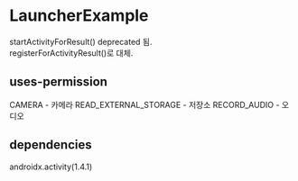# LauncherExample
startActivityForResult() deprecated 됨. <br>
registerForActivityResult()로 대체.

## uses-permission
CAMERA - 카메라
READ_EXTERNAL_STORAGE - 저장소
RECORD_AUDIO - 오디오

## dependencies
androidx.activity(1.4.1)